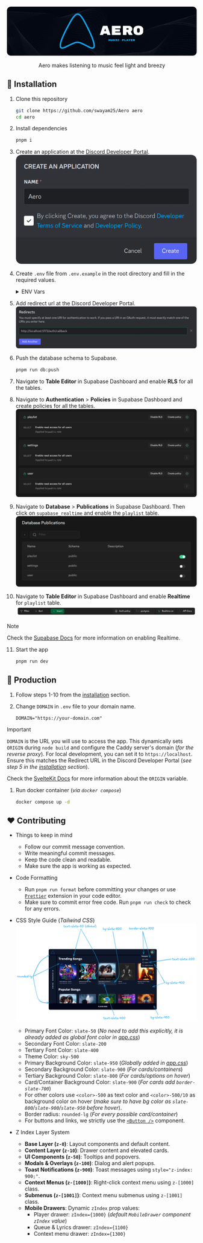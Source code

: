 <div align="center">

![Aero](./assets/banner.png)

Aero makes listening to music feel light and breezy

</div>

## 🚩 Installation

1. Clone this repository
    ```sh
    git clone https://github.com/swayam25/Aero aero
    cd aero
    ```

2. Install dependencies
    ```sh
    pnpm i
    ```

3. Create an application at the [Discord Developer Portal](https://discord.com/developers/applications).
    ![New Application](./assets/new_app.png)

4. Create `.env` file from `.env.example` in the root directory and fill in the required values.
    <details>

    <summary>ENV Vars</summary>

    - Get `DATABASE_URL` from Supabase.
        ![Supabase DB URL](./assets/db_url.png)
    - Get `VITE_SUPABASE_URL` and `VITE_SUPABASE_KEY` from Supabase API Settings.
        ![Supabase API Info](./assets/api_info.png)
    - Get `JWT_SECRET` by running the following command.
        ```sh
        pnpm run gen-secret
        ```
    - Get `DISCORD_CLIENT_ID` and `DISCORD_CLIENT_SECRET` from the Discord Developer Portal.
        ![Client Info](./assets/client_info.png)
    - Get `DISCORD_BOT_TOKEN` from the Discord Developer Portal.
        ![Bot Token](./assets/bot_token.png)
    - Set `DOMAIN` to your domain name or `https://localhost` for local development. The variable is required for production.
        ```env
        DOMAIN="https://your-domain.com"
        ```
    </details>

5. Add redirect url at the Discord Developer Portal.
    ![Discord Developer Portal](./assets/redirect_url.png)

6. Push the database schema to Supabase.
    ```sh
    pnpm run db:push
    ```

7. Navigate to **Table Editor** in Supabase Dashboard and enable **RLS** for all the tables.

8. Navigate to **Authentication** > **Policies** in Supabase Dashboard and create policies for all the tables.
    ![Policies](./assets/policies.png)

9.  Navigate to **Database** > **Publications** in Supabase Dashboard. Then click on `supabase_realtime` and enable the `playlist` table.
    ![Realtime Publication](./assets/realtime_publication.png)

10. Navigate to **Table Editor** in Supabase Dashboard and enable **Realtime** for `playlist` table.
    ![Playlist Realtime](./assets/playlist_realtime.png)

> [!NOTE]
> Check the [Supabase Docs](https://supabase.com/docs/guides/realtime/postgres-changes) for more information on enabling Realtime.

11. Start the app
    ```sh
    pnpm run dev
    ```

## 🚀 Production

1. Follow steps 1-10 from the [installation](#-installation) section.

2. Change `DOMAIN` in `.env` file to your domain name.
    ```env
    DOMAIN="https://your-domain.com"
    ```

> [!IMPORTANT]
> `DOMAIN` is the URL you will use to access the app.
> This dynamically sets `ORIGIN` during `node build` and configure the Caddy server's domain (*for the reverse proxy*).
> For local development, you can set it to `https://localhost`.
> Ensure this matches the Redirect URL in the Discord Developer Portal (*see step 5 in the [installation](#-installation) section*).
>
> Check the [SvelteKit Docs](https://svelte.dev/docs/kit/adapter-node#Environment-variables) for more information about the `ORIGIN` variable.

1. Run docker container (*via `docker compose`*)
    ```sh
    docker compose up -d
    ```

## ❤️ Contributing

- Things to keep in mind
    - Follow our commit message convention.
    - Write meaningful commit messages.
    - Keep the code clean and readable.
    - Make sure the app is working as expected.

- Code Formatting
    - Run `pnpm run format` before committing your changes or use [`Prettier`](https://prettier.io/) extension in your code editor.
    - Make sure to commit error free code. Run `pnpm run check` to check for any errors.

- CSS Style Guide (*Tailwind CSS*)
    ![CSS Style Guide](./assets/aero_ss.png)
    - Primary Font Color: `slate-50` (*No need to add this explicitly, it is already added as global font color in [app.css](./src/app.css)*)
    - Secondary Font Color: `slate-200`
    - Tertiary Font Color: `slate-400`
    - Theme Color: `sky-500`
    - Primary Background Color: `slate-950` (*Globally added in [app.css](./src/app.css)*)
    - Secondary Background Color: `slate-900` (*For cards/containers*)
    - Tertiary Background Color: `slate-800` (*For cards/options on hover*)
    - Card/Container Background Color: `slate-900` (*For cards add `border-slate-700`*)
    - For other colors use `<color>-500` as text color and `<color>-500/10` as background color on hover (*make sure to have bg color as `slate-800`/`slate-900`/`slate-950` before hover*).
    - Border radius: `rounded-lg` (*For every possible card/container*)
    - For buttons and links, we strictly use the [`<Button />`](./src/lib/components/ui/Button.svelte) component.

- Z Index Layer System
    - **Base Layer (`z-0`)**: Layout components and default content.
    - **Content Layer (`z-10`)**: Drawer content and elevated cards.
    - **UI Components (`z-50`)**: Tooltips and popovers.
    - **Modals & Overlays (`z-100`)**: Dialog and alert popups.
    - **Toast Notifications (`z-900`)**: Toast messages using `style="z-index: 900;"`.
    - **Context Menus (`z-[1000]`)**: Right-click context menu using `z-[1000]` class.
    - **Submenus (`z-[1001]`)**: Context menu submenus using `z-[1001]` class.
    - **Mobile Drawers**: Dynamic `zIndex` prop values:
        - Player drawer: `zIndex={1000}` (*default `MobileDrawer` component `zIndex` value*)
        - Queue & Lyrics drawer: `zIndex={1100}`
        - Context menu drawer: `zIndex={1300}`
